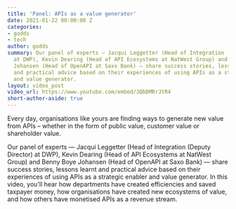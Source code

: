 ```yaml
---
title: 'Panel: APIs as a value generator'
date: 2021-01-22 00:00:00 Z
categories:
- godds
- tech
author: godds
summary: Our panel of experts — Jacqui Leggetter (Head of Integration (Deputy Director)
  at DWP), Kevin Dearing (Head of API Ecosystems at NatWest Group) and Benny Boye
  Johansen (Head of OpenAPI at Saxo Bank) — share success stories, lessons learnt
  and practical advice based on their experiences of using APIs as a strategic enabler
  and value generator.
layout: video_post
video_url: https://www.youtube.com/embed/3QbDMRrJtR4
short-author-aside: true
---
```


Every day, organisations like yours are finding ways to generate new value from APIs – whether in the form of public value, customer value or shareholder value.

Our panel of experts — Jacqui Leggetter (Head of Integration (Deputy Director) at DWP), Kevin Dearing (Head of API Ecosystems at NatWest Group) and Benny Boye Johansen (Head of OpenAPI at Saxo Bank) — share success stories, lessons learnt and practical advice based on their experiences of using APIs as a strategic enabler and value generator. In this video, you'll hear how departments have created efficiencies and saved taxpayer money, how organisations have created new ecosystems of value, and how others have monetised APIs as a revenue stream.
